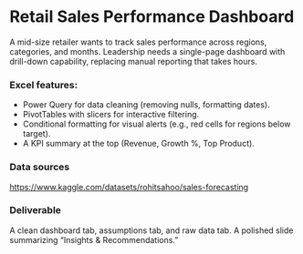 # Retail Sales Performance Dashboard

A mid-size retailer wants to track sales performance across regions, categories, and months. Leadership needs a single-page dashboard with drill-down capability, replacing manual reporting that takes hours.

### Excel features:
- Power Query for data cleaning (removing nulls, formatting dates).
- PivotTables with slicers for interactive filtering.
- Conditional formatting for visual alerts (e.g., red cells for regions below target).
- A KPI summary at the top (Revenue, Growth %, Top Product).

### Data sources
https://www.kaggle.com/datasets/rohitsahoo/sales-forecasting

### Deliverable
A clean dashboard tab, assumptions tab, and raw data tab. A polished slide summarizing “Insights & Recommendations.”
